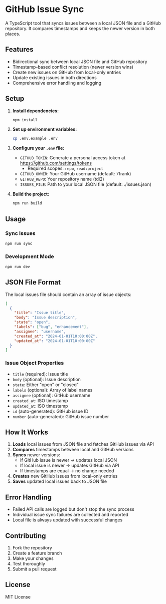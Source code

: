 # GitHub Issue Sync

A TypeScript tool that syncs issues between a local JSON file and a GitHub repository. It compares timestamps and keeps the newer version in both places.

## Features

- Bidirectional sync between local JSON file and GitHub repository
- Timestamp-based conflict resolution (newer version wins)
- Create new issues on GitHub from local-only entries
- Update existing issues in both directions
- Comprehensive error handling and logging

## Setup

1. **Install dependencies:**

   ```bash
   npm install
   ```

2. **Set up environment variables:**

   ```bash
   cp .env.example .env
   ```

3. **Configure your `.env` file:**
   - `GITHUB_TOKEN`: Generate a personal access token at https://github.com/settings/tokens
     - Required scopes: `repo`, `read:project`
   - `GITHUB_OWNER`: Your GitHub username (default: 7frank)
   - `GITHUB_REPO`: Your repository name (tdi2)
   - `ISSUES_FILE`: Path to your local JSON file (default: ./issues.json)

4. **Build the project:**
   ```bash
   npm run build
   ```

## Usage

### Sync Issues

```bash
npm run sync
```

### Development Mode

```bash
npm run dev
```

## JSON File Format

The local issues file should contain an array of issue objects:

```json
[
  {
    "title": "Issue title",
    "body": "Issue description",
    "state": "open",
    "labels": ["bug", "enhancement"],
    "assignee": "username",
    "created_at": "2024-01-01T10:00:00Z",
    "updated_at": "2024-01-01T10:00:00Z"
  }
]
```

### Issue Object Properties

- `title` (required): Issue title
- `body` (optional): Issue description
- `state`: Either "open" or "closed"
- `labels` (optional): Array of label names
- `assignee` (optional): GitHub username
- `created_at`: ISO timestamp
- `updated_at`: ISO timestamp
- `id` (auto-generated): GitHub issue ID
- `number` (auto-generated): GitHub issue number

## How It Works

1. **Loads** local issues from JSON file and fetches GitHub issues via API
2. **Compares** timestamps between local and GitHub versions
3. **Syncs** newer versions:
   - If GitHub issue is newer → updates local JSON
   - If local issue is newer → updates GitHub via API
   - If timestamps are equal → no change needed
4. **Creates** new GitHub issues from local-only entries
5. **Saves** updated local issues back to JSON file

## Error Handling

- Failed API calls are logged but don't stop the sync process
- Individual issue sync failures are collected and reported
- Local file is always updated with successful changes

## Contributing

1. Fork the repository
2. Create a feature branch
3. Make your changes
4. Test thoroughly
5. Submit a pull request

## License

MIT License
